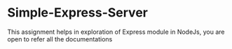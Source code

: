 # Simple-Express-Server
This assignment helps in exploration of Express module in NodeJs, you are open to refer all the documentations
